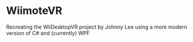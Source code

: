 # WiimoteVR
Recreating the WiiDesktopVR project by Johnny Lee using a more modern version of C# and (currently) WPF
